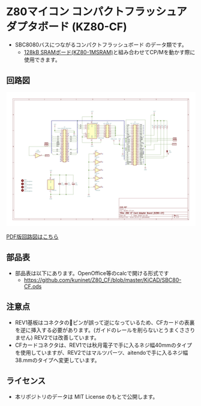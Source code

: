 # Z80マイコン コンパクトフラッシュアダプタボード (KZ80-CF)

- SBC8080バスにつながるコンパクトフラッシュボード のデータ類です。
  - [128kB SRAMボード(KZ80-1MSRAM)](https://github.com/kuninet/Z80_1MRAMB)と組み合わせてCP/Mを動かす際に使用できます。

## 回路図

![回路図](img/SBC80-CF.jpg)

[PDF版回路図はこちら](img/SBC80-CF.pdf)

## 部品表

- 部品表は以下にあります。OpenOffice等のcalcで開ける形式です
  - https://github.com/kuninet/Z80_CF/blob/master/KiCAD/SBC80-CF.ods

## 注意点

- REV1基板はコネクタのピンが誤って逆になっているため、CFカードの表裏を逆に挿入する必要があります。(ガイドのレールを削らないとうまくささりません) REV2では改善しています。
- CFカードコネクタは、REV1では秋月電子で手に入るネジ幅40mmのタイプを使用していますが、REV2ではマルツパーツ、aitendoで手に入るネジ幅38.mmのタイプへ変更しています。


## ライセンス

- 本リポジトリのデータは MIT License のもとで公開します。

